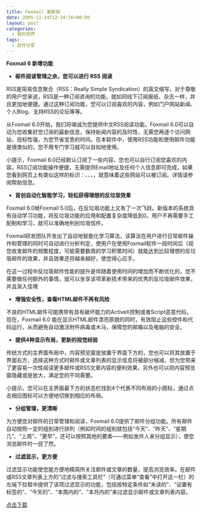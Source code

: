 ```yaml
---
title: Foxmail 最新版
date: 2005-11-24T12:34:56+00:00
layout: post
categories:
  - 我的世界
tags:
  - 软件分享
---
```


**Foxmail 6 新增功能**

- **邮件阅读管理之余，您可以进行 RSS 阅读**

RSS是简易信息聚合（RSS：Really Simple Syndication）的英文缩写，对于尊敬的用户您来说，RSS是一种订阅咨询的功能，就如同线下订阅报纸、杂志一样，并且更加地便捷。通过这种订阅功能，您可以订阅喜欢的内容，例如门户网站新闻、个人Blog、支持RSS的论坛等等。

从Foxmail 6.0开始，我们将竭诚为您提供中文RSS阅读功能。Foxmail 6.0可以自动为您收集好您订阅的最新信息，保持新闻内容的及时性，无需您再逐个访问网站，目标性强，为您节省宝贵的时间。在本软件中，使用RSS功能和使用邮件功能是很类似的，您不用专门学习就可以自如地使用。

小提示，Foxmail 6.0已经默认订阅了一些内容，您也可以自行订阅您喜欢的内容。RSS订阅功能操作便捷，无需提供Email地址及任何个人信息即可完成，如果您看到网页上有类似这样的标识：、、、，就意味着这些网站可以被订阅。详情请参阅帮助信息。

- **首创自动化智能学习，轻松获得理想的反垃圾效果**

Foxmail 6.0继Foxmail 5.0后，在反垃圾功能上又有了一次飞跃。新版本的系统具有自动学习功能，将反垃圾功能的应用和配置复杂度降低到0。用户不再需要手工配制和学习，就可以准确地判别垃圾信件。

Foxmail研发团队开发出了自动地智能化学习算法，该算法在用户进行日常邮件操作和管理的同时可自动进行分析判定，使用户在使用Foxmail软件一段时间后（视您收发邮件的频繁程度，可能需要数周的学习积累时间）就能达到比较理想的反垃圾邮件的效果，并且效果还将越来越好，使您得心应手。

在这一过程中反垃圾邮件性能的提升是伴随着使用时间的增加而不断优化的，您不需要做任何额外的事情，就可以坐享该项革新技术带来的优秀的反垃圾邮件效果，并且渐入佳境

- **增强安全性，查看HTML邮件不再有风险**

不良的HTML邮件可能携带有具有破坏能力的ActiveX控制或者Script恶意代码，现在，Foxmail 6.0 能在显示HTML邮件漂亮原貌的同时，有效阻止这些控件和代码运行，从而避免自动激活附件病毒或木马，保障您的邮箱以及电脑的安全。

- **提供4种显示布局，更新的视觉经验**

传统方式的主界面布局中，内容预览窗是放置于界面下方的，您也可以将其放置于界面右方，选择这种方式时邮件或文章列表的显示信息将被部分缩减，但为您带来了更容易一次性阅读更多邮件或RSS文章内容的便利效果。另外也可以将内容预览窗隐藏或是放大，满足您的不同需要。

小提示，您可以在主界面最下方的状态栏找到4个代表不同布局的小图标，通过点击相应图标可以方便地切换到相应的布局。

- **分组管理，更清晰**

为方便您对邮件的日常管理和阅读，Foxmail 6.0提供了邮件分组功能。所有邮件自动按照一定的组别进行排列（例如时间的组别就包括“今天”、“昨天”、“星期几”、“上周”、“更早”，还可以按照其他的要素——例如发件人来分组显示），使您浏览邮件时一目了然。

- **过滤显示，更方便**

过滤显示功能使您能方便地精简所关注邮件或文章的数量，提高浏览效率。在邮件或RSS文章列表上方的“过滤与搜索工具栏”（可通过菜单“查看”中打开这一栏）的左端下拉框中提供了该项过滤显示的功能，包括按特定条件如“未读的”、“设置有标签的”、“今天的”、“本周内的”、“本月内的”来过滤显示邮件或文章列表内容。

[点击下载](ed2k://|file|Foxmail6.0beta1.exe|5539893|6ED12933E4F91FC2651E1764F1422355|h=PM4MXXR5DHCXZG3FYR3JRVM3YKXLJD22|/)